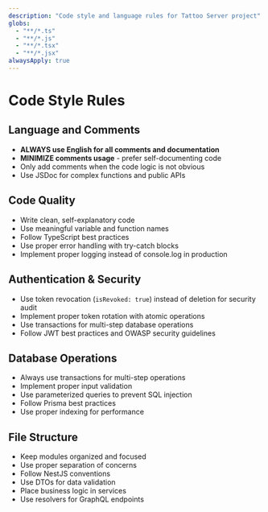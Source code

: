 ```yaml
---
description: "Code style and language rules for Tattoo Server project"
globs:
  - "**/*.ts"
  - "**/*.js"
  - "**/*.tsx"
  - "**/*.jsx"
alwaysApply: true
---
```


# Code Style Rules

## Language and Comments

- **ALWAYS use English for all comments and documentation**
- **MINIMIZE comments usage** - prefer self-documenting code
- Only add comments when the code logic is not obvious
- Use JSDoc for complex functions and public APIs

## Code Quality

- Write clean, self-explanatory code
- Use meaningful variable and function names
- Follow TypeScript best practices
- Use proper error handling with try-catch blocks
- Implement proper logging instead of console.log in production

## Authentication & Security

- Use token revocation (`isRevoked: true`) instead of deletion for security audit
- Implement proper token rotation with atomic operations
- Use transactions for multi-step database operations
- Follow JWT best practices and OWASP security guidelines

## Database Operations

- Always use transactions for multi-step operations
- Implement proper input validation
- Use parameterized queries to prevent SQL injection
- Follow Prisma best practices
- Use proper indexing for performance

## File Structure

- Keep modules organized and focused
- Use proper separation of concerns
- Follow NestJS conventions
- Use DTOs for data validation
- Place business logic in services
- Use resolvers for GraphQL endpoints
